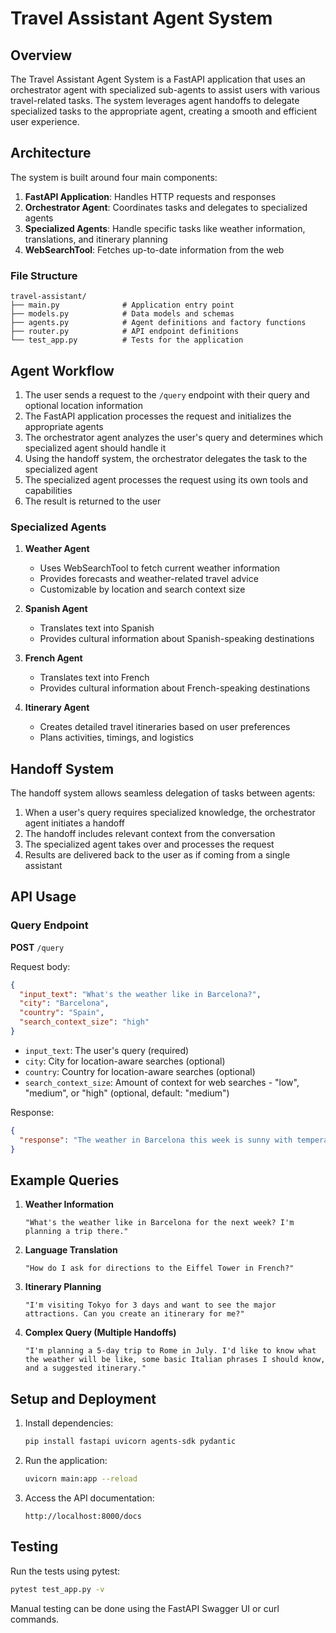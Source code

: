 # Travel Assistant Agent System

## Overview

The Travel Assistant Agent System is a FastAPI application that uses an orchestrator agent with specialized sub-agents to assist users with various travel-related tasks. The system leverages agent handoffs to delegate specialized tasks to the appropriate agent, creating a smooth and efficient user experience.

## Architecture

The system is built around four main components:

1. **FastAPI Application**: Handles HTTP requests and responses
2. **Orchestrator Agent**: Coordinates tasks and delegates to specialized agents
3. **Specialized Agents**: Handle specific tasks like weather information, translations, and itinerary planning
4. **WebSearchTool**: Fetches up-to-date information from the web

### File Structure

```
travel-assistant/
├── main.py              # Application entry point
├── models.py            # Data models and schemas
├── agents.py            # Agent definitions and factory functions
├── router.py            # API endpoint definitions
└── test_app.py          # Tests for the application
```

## Agent Workflow

1. The user sends a request to the `/query` endpoint with their query and optional location information
2. The FastAPI application processes the request and initializes the appropriate agents
3. The orchestrator agent analyzes the user's query and determines which specialized agent should handle it
4. Using the handoff system, the orchestrator delegates the task to the specialized agent
5. The specialized agent processes the request using its own tools and capabilities
6. The result is returned to the user

### Specialized Agents

1. **Weather Agent**
   - Uses WebSearchTool to fetch current weather information
   - Provides forecasts and weather-related travel advice
   - Customizable by location and search context size

2. **Spanish Agent**
   - Translates text into Spanish
   - Provides cultural information about Spanish-speaking destinations

3. **French Agent**
   - Translates text into French
   - Provides cultural information about French-speaking destinations

4. **Itinerary Agent**
   - Creates detailed travel itineraries based on user preferences
   - Plans activities, timings, and logistics

## Handoff System

The handoff system allows seamless delegation of tasks between agents:

1. When a user's query requires specialized knowledge, the orchestrator agent initiates a handoff
2. The handoff includes relevant context from the conversation
3. The specialized agent takes over and processes the request
4. Results are delivered back to the user as if coming from a single assistant

## API Usage

### Query Endpoint

**POST** `/query`

Request body:
```json
{
  "input_text": "What's the weather like in Barcelona?",
  "city": "Barcelona",
  "country": "Spain",
  "search_context_size": "high"
}
```

- `input_text`: The user's query (required)
- `city`: City for location-aware searches (optional)
- `country`: Country for location-aware searches (optional)
- `search_context_size`: Amount of context for web searches - "low", "medium", or "high" (optional, default: "medium")

Response:
```json
{
  "response": "The weather in Barcelona this week is sunny with temperatures ranging from 22°C to 28°C..."
}
```

## Example Queries

1. **Weather Information**
   ```
   "What's the weather like in Barcelona for the next week? I'm planning a trip there."
   ```

2. **Language Translation**
   ```
   "How do I ask for directions to the Eiffel Tower in French?"
   ```

3. **Itinerary Planning**
   ```
   "I'm visiting Tokyo for 3 days and want to see the major attractions. Can you create an itinerary for me?"
   ```

4. **Complex Query (Multiple Handoffs)**
   ```
   "I'm planning a 5-day trip to Rome in July. I'd like to know what the weather will be like, some basic Italian phrases I should know, and a suggested itinerary."
   ```

## Setup and Deployment

1. Install dependencies:
   ```bash
   pip install fastapi uvicorn agents-sdk pydantic
   ```

2. Run the application:
   ```bash
   uvicorn main:app --reload
   ```

3. Access the API documentation:
   ```
   http://localhost:8000/docs
   ```

## Testing

Run the tests using pytest:
```bash
pytest test_app.py -v
```

Manual testing can be done using the FastAPI Swagger UI or curl commands.
